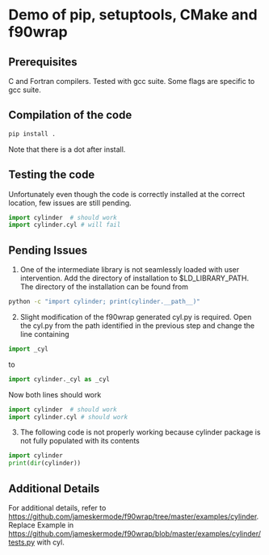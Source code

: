 # Demo of pip, setuptools, CMake and f90wrap

## Prerequisites
C and Fortran compilers. Tested with gcc suite. Some flags are specific to gcc suite. 

## Compilation of the code
```bash
pip install .
```
Note that there is a dot after install.


## Testing the code
Unfortunately even though the code is correctly installed at the correct location, few issues are still pending.

```python
import cylinder  # should work
import cylinder.cyl # will fail
```


## Pending Issues
1. One of the intermediate library is not seamlessly loaded with user intervention. Add the directory of installation to $LD_LIBRARY_PATH.
The directory of the installation can be found from 
```bash
python -c "import cylinder; print(cylinder.__path__)"
```
2. Slight modification of the f90wrap generated cyl.py is required. Open the cyl.py from the path identified in the previous step and change the line containing 
```python
import _cyl 
```
to
```python
import cylinder._cyl as _cyl
```

Now both lines should work
```python
import cylinder  # should work
import cylinder.cyl # should work
```

3. The following code is not properly working because cylinder package is not fully populated with its contents
```python
import cylinder
print(dir(cylinder))
```

## Additional Details
For additional details, refer to https://github.com/jameskermode/f90wrap/tree/master/examples/cylinder.
Replace Example in https://github.com/jameskermode/f90wrap/blob/master/examples/cylinder/tests.py with cyl.
